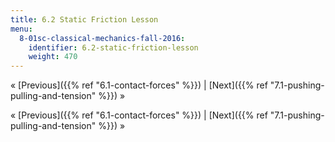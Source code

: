 ```yaml
---
title: 6.2 Static Friction Lesson
menu:
  8-01sc-classical-mechanics-fall-2016:
    identifier: 6.2-static-friction-lesson
    weight: 470
---
```

« [Previous]({{% ref "6.1-contact-forces" %}}) | [Next]({{% ref "7.1-pushing-pulling-and-tension" %}}) »

« [Previous]({{% ref "6.1-contact-forces" %}}) | [Next]({{% ref "7.1-pushing-pulling-and-tension" %}}) »